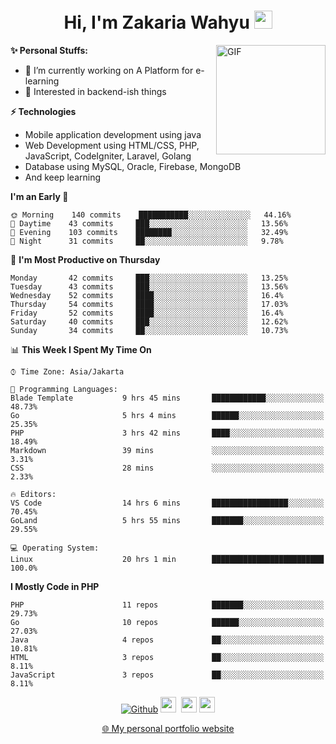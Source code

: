 <h1 align="center">Hi, I'm Zakaria Wahyu <img src="https://github.com/TheDudeThatCode/TheDudeThatCode/blob/master/Assets/Hi.gif" width="29px"></h1>

<img align="right" alt="GIF" height="175px" src="https://www.nayakapratama.co.id/wp-content/uploads/2019/07/Website-Maintenance.gif" />

**✨ Personal Stuffs:**
- 🔭 I’m currently working on A Platform for e-learning 
- 🌱 Interested in backend-ish things

**⚡ Technologies**
- Mobile application development using java
- Web Development using HTML/CSS, PHP, JavaScript, CodeIgniter, Laravel, Golang
- Database using MySQL, Oracle, Firebase, MongoDB
- And keep learning

<!--START_SECTION:waka-->
**I'm an Early 🐤** 

```text
🌞 Morning    140 commits    ███████████░░░░░░░░░░░░░░   44.16% 
🌆 Daytime    43 commits     ███░░░░░░░░░░░░░░░░░░░░░░   13.56% 
🌃 Evening    103 commits    ████████░░░░░░░░░░░░░░░░░   32.49% 
🌙 Night      31 commits     ██░░░░░░░░░░░░░░░░░░░░░░░   9.78%

```
📅 **I'm Most Productive on Thursday** 

```text
Monday       42 commits     ███░░░░░░░░░░░░░░░░░░░░░░   13.25% 
Tuesday      43 commits     ███░░░░░░░░░░░░░░░░░░░░░░   13.56% 
Wednesday    52 commits     ████░░░░░░░░░░░░░░░░░░░░░   16.4% 
Thursday     54 commits     ████░░░░░░░░░░░░░░░░░░░░░   17.03% 
Friday       52 commits     ████░░░░░░░░░░░░░░░░░░░░░   16.4% 
Saturday     40 commits     ███░░░░░░░░░░░░░░░░░░░░░░   12.62% 
Sunday       34 commits     ██░░░░░░░░░░░░░░░░░░░░░░░   10.73%

```


📊 **This Week I Spent My Time On** 

```text
⌚︎ Time Zone: Asia/Jakarta

💬 Programming Languages: 
Blade Template           9 hrs 45 mins       ████████████░░░░░░░░░░░░░   48.73% 
Go                       5 hrs 4 mins        ██████░░░░░░░░░░░░░░░░░░░   25.35% 
PHP                      3 hrs 42 mins       ████░░░░░░░░░░░░░░░░░░░░░   18.49% 
Markdown                 39 mins             ░░░░░░░░░░░░░░░░░░░░░░░░░   3.31% 
CSS                      28 mins             ░░░░░░░░░░░░░░░░░░░░░░░░░   2.33%

🔥 Editors: 
VS Code                  14 hrs 6 mins       █████████████████░░░░░░░░   70.45% 
GoLand                   5 hrs 55 mins       ███████░░░░░░░░░░░░░░░░░░   29.55%

💻 Operating System: 
Linux                    20 hrs 1 min        █████████████████████████   100.0%

```

**I Mostly Code in PHP** 

```text
PHP                      11 repos            ███████░░░░░░░░░░░░░░░░░░   29.73% 
Go                       10 repos            ██████░░░░░░░░░░░░░░░░░░░   27.03% 
Java                     4 repos             ██░░░░░░░░░░░░░░░░░░░░░░░   10.81% 
HTML                     3 repos             ██░░░░░░░░░░░░░░░░░░░░░░░   8.11% 
JavaScript               3 repos             ██░░░░░░░░░░░░░░░░░░░░░░░   8.11%

```



<!--END_SECTION:waka-->

<p align="center">
<a href="https://github.com/zakariawahyu" target="_blank"><img alt="Github" src="https://img.shields.io/badge/GitHub-%2312100E.svg?&style=for-the-badge&logo=Github&logoColor=white" /></a>
<a href="https://www.twitter.com/_zakariawahyu"><img src="https://img.shields.io/badge/twitter-%231DA1F2.svg?&style=for-the-badge&logo=twitter&logoColor=white" height=25></a> 
<a href="https://www.linkedin.com/in/zakariawahyu"><img src="https://img.shields.io/badge/linkedin-%230077B5.svg?&style=for-the-badge&logo=linkedin&logoColor=white" height=25></a> 
<a href="https://www.instagram.com/_zakariawahyu"><img src="https://img.shields.io/badge/instagram-%23E4405F.svg?&style=for-the-badge&logo=instagram&logoColor=white" height=25></a></p>
<p align="center"><a href="https://www.zakariawahyu.com" target="_blank">🌐 My personal portfolio website</a></p>
